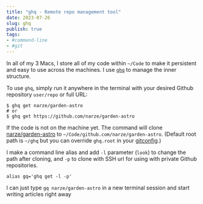 ```yaml
---
title: "ghq - Remote repo management tool"
date: 2023-07-26
slug: ghq
publish: true
tags:
- #command-line 
- #git
---
```


In all of my 3 Macs, I store all of my code within `~/Code` to make it persistent and easy to use across the machines. I use [`ghq`](https://github.com/x-motemen/ghq) to manage the inner structure.

To use `ghq`, simply run it anywhere in the terminal with your desired Github repository `user/repo` or full URL:

```shell
$ ghq get narze/garden-astro
# or
$ ghq get https://github.com/narze/garden-astro
```

If the code is not on the machine yet. The command will clone [narze/garden-astro](https://github.com/narze/garden-astro) to `~/Code/github.com/narze/garden-astro`. (Default root path is `~/ghq` but you can override `ghq.root` in your [gitconfig](https://github.com/narze/dotfiles/blob/987afd479b39fdcfb7f770e60b6c457538c96ec1/chezmoi/dot_gitconfig.tmpl#L14).)

I make a command line alias and add `-l` parameter (`look`) to change the path after cloning, and `-p` to clone with SSH url for using with private Github repositories.

```shell
alias gq='ghq get -l -p'
```

I can just type `gq narze/garden-astro` in a new terminal session and start writing articles right away